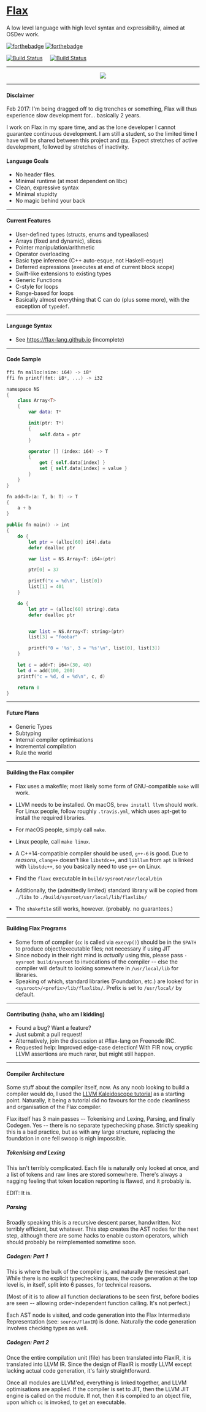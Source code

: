 # [Flax](https://flax-lang.github.io)

A low level language with high level syntax and expressibility, aimed at OSDev work.


[![forthebadge](http://forthebadge.com/images/badges/powered-by-electricity.svg)](http://forthebadge.com)
[![forthebadge](http://forthebadge.com/images/badges/fuck-it-ship-it.svg)](http://forthebadge.com)

[![Build Status](https://semaphoreci.com/api/v1/zhiayang/flax/branches/develop/shields_badge.svg)](https://semaphoreci.com/zhiayang/flax)
&nbsp;&nbsp;&nbsp;&nbsp;[![Build Status](https://travis-ci.org/flax-lang/flax.svg?branch=develop)](https://travis-ci.org/flax-lang/flax)



-----------------------------------------------


<p align="center">
  <img src="https://raw.githubusercontent.com/flax-lang/flax/develop/build/d20.gif" />
</p>



-----------------------------------------------

#### Disclaimer ####

Feb 2017: I'm being dragged off to dig trenches or something, Flax will thus experience slow development for... basically 2 years.



I work on Flax in my spare time, and as the lone developer I cannot guarantee continuous development. I am still a student, so the limited time I have will be shared between this project and [mx](https://github.com/zhiayang/mx). Expect stretches of active development, followed by stretches of inactivity.


#### Language Goals ####

- No header files.
- Minimal runtime (at most dependent on libc)
- Clean, expressive syntax
- Minimal stupidty
- No magic behind your back


-----------------------------------------------


#### Current Features ####

- User-defined types (structs, enums and typealiases)
- Arrays (fixed and dynamic), slices
- Pointer manipulation/arithmetic
- Operator overloading
- Basic type inference (C++ auto-esque, not Haskell-esque)
- Deferred expressions (executes at end of current block scope)
- Swift-like extensions to existing types
- Generic Functions
- C-style for loops
- Range-based for loops
- Basically almost everything that C can do (plus some more), with the exception of `typedef`.

-----------------------------------------------


#### Language Syntax ####
- See https://flax-lang.github.io (incomplete)

-----------------------------------------------



#### Code Sample ####

```swift
ffi fn malloc(size: i64) -> i8*
ffi fn printf(fmt: i8*, ...) -> i32

namespace NS
{
	class Array<T>
	{
		var data: T*

		init(ptr: T*)
		{
			self.data = ptr
		}

		operator [] (index: i64) -> T
		{
			get { self.data[index] }
			set { self.data[index] = value }
		}
	}
}

fn add<T>(a: T, b: T) -> T
{
	a + b
}

public fn main() -> int
{
	do {
		let ptr = (alloc[60] i64).data
		defer dealloc ptr

		var list = NS.Array<T: i64>(ptr)

		ptr[0] = 37

		printf("x = %d\n", list[0])
		list[1] = 401
	}

	do {
		let ptr = (alloc[60] string).data
		defer dealloc ptr


		var list = NS.Array<T: string>(ptr)
		list[3] = "foobar"

		printf("0 = '%s', 3 = '%s'\n", list[0], list[3])
	}

	let c = add<T: i64>(30, 40)
	let d = add(100, 200)
	printf("c = %d, d = %d\n", c, d)

	return 0
}
```

-----------------------------------------------


#### Future Plans ####

- Generic Types
- Subtyping
- Internal compiler optimisations
- Incremental compilation
- Rule the world


-----------------------------------------------


#### Building the Flax compiler ####

- Flax uses a makefile; most likely some form of GNU-compatible `make` will work.
- LLVM needs to be installed. On macOS, `brew install llvm` should work. For Linux people, follow roughly `.travis.yml`, which uses apt-get to install the required libraries.
- For macOS people, simply call `make`.
- Linux people, call `make linux`.
- A C++14-compatible compiler should be used, `g++-6` is good. Due to *reasons*, `clang++` doesn't like `libstdc++`, and `libllvm` from `apt` is linked with `libstdc++`, so you basically need to use `g++` on Linux.
- Find the `flaxc` executable in `build/sysroot/usr/local/bin`
- Additionally, the (admittedly limited) standard library will be copied from `./libs` to `./build/sysroot/usr/local/lib/flaxlibs/`

- The `shakefile` still works, however. (probably. no guarantees.)

-----------------------------------------------


#### Building Flax Programs ####

- Some form of compiler (`cc` is called via `execvp()`) should be in the `$PATH` to produce object/executable files; not necessary if using JIT
- Since nobody in their right mind is *actually* using this, please pass `-sysroot build/sysroot` to invocations of the compiler -- else the compiler will default to looking somewhere in `/usr/local/lib` for libraries.
- Speaking of which, standard libraries (Foundation, etc.) are looked for in `<sysroot>/<prefix>/lib/flaxlibs/`. Prefix is set to `/usr/local/` by default.


-----------------------------------------------


#### Contributing (haha, who am I kidding) ####

- Found a bug? Want a feature?
- Just submit a pull request!
- Alternatively, join the discussion at #flax-lang on Freenode IRC.
- Requested help: Improved edge-case detection! With FIR now, cryptic LLVM assertions are much rarer, but might still happen.


-----------------------------------------------


#### Compiler Architecture ####

Some stuff about the compiler itself, now. As any noob looking to build a compiler would do, I used the [LLVM Kaleidoscope tutorial](http://llvm.org/docs/tutorial/) as a starting point. Naturally, it being a tutorial did no favours for the code cleanliness and organisation of the Flax compiler.

Flax itself has 3 main passes -- Tokenising and Lexing, Parsing, and finally Codegen. Yes -- there is no separate typechecking phase. Strictly speaking this is a bad practice, but as with any large structure, replacing the foundation in one fell swoop is nigh impossible.


##### Tokenising and Lexing #####

This isn't terribly complicated. Each file is naturally only looked at once, and a list of tokens and raw lines are stored somewhere. There's always a nagging feeling that token location reporting is flawed, and it probably is.

EDIT: It is.


##### Parsing #####

Broadly speaking this is a recursive descent parser, handwritten. Not terribly efficient, but whatever. This step creates the AST nodes for the next step, although there are some hacks to enable custom operators, which should probably be reimplemented sometime soon.



##### Codegen: Part 1 #####

This is where the bulk of the compiler is, and naturally the messiest part. While there is no explicit typechecking pass, the code generation at the top level is, in itself, split into 6 passes, for technical reasons.

(Most of it is to allow all function declarations to be seen first, before bodies are seen -- allowing order-independent function calling. It's not perfect.)

Each AST node is visited, and code generation into the Flax Intermediate Representation (see: `source/FlaxIR`) is done. Naturally the code generation involves checking types as well.



##### Codegen: Part 2 #####

Once the entire compilation unit (file) has been translated into FlaxIR, it is translated into LLVM IR. Since the design of FlaxIR is mostly LLVM except lacking actual code generation, it's fairly straightforward.

Once all modules are LLVM'ed, everything is linked together, and LLVM optimisations are applied. If the compiler is set to JIT, then the LLVM JIT engine is called on the module. If not, then it is compiled to an object file, upon which `cc` is invoked, to get an executable.














